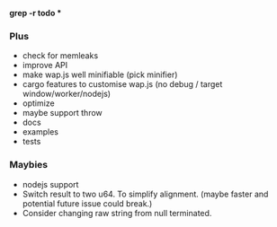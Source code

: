 __grep -r todo *__
### Plus
* check for memleaks
* improve API
* make wap.js well minifiable (pick minifier)
* cargo features to customise wap.js (no debug / target window/worker/nodejs)
* optimize
* maybe support throw
* docs
* examples
* tests

### Maybies
* nodejs support
* Switch result to two u64. To simplify alignment. (maybe faster and potential future issue could break.)
* Consider changing raw string from null terminated.
